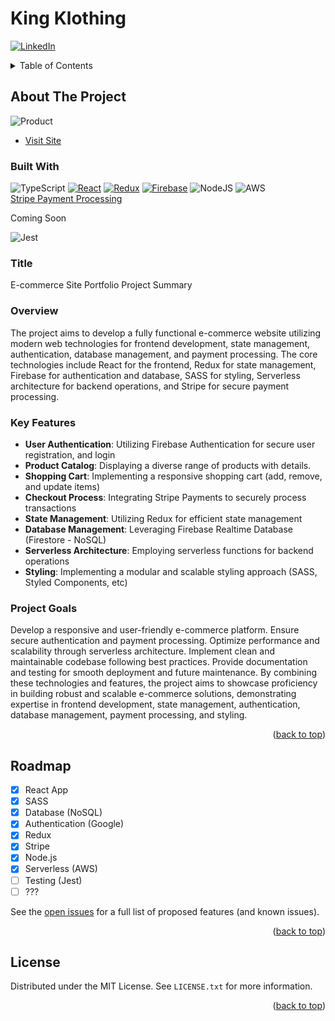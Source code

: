 # King Klothing

<a name="readme-top"></a>

[![LinkedIn][linkedin-shield]][linkedin-url]

<!-- TABLE OF CONTENTS -->
<details>
  <summary>Table of Contents</summary>
  <ol>
    <li>
      <a href="#about-the-project">About The Project</a>
      <ul>
        <li><a href="#built-with">Built With</a></li>
      </ul>
    </li>
    <li><a href="#roadmap">Roadmap</a></li>
    <li><a href="#license">License</a></li>
  </ol>
</details>

<!-- ABOUT THE PROJECT -->

## About The Project

![Product](https://i.ibb.co/pPXH8QT/Screenshot-2024-03-26-at-10-50-23-AM.png)
</br>

- [Visit Site](https://spontaneous-pony-201652.netlify.app/)

### Built With

![TypeScript](https://img.shields.io/badge/typescript-%23007ACC.svg?style=for-the-badge&logo=typescript&logoColor=white)
[![React][React.js]](React-url)
[![Redux][Redux.js.org]](redux.js.org)
[![Firebase][firebase-url]](firebase.com)
![NodeJS](https://img.shields.io/badge/node.js-6DA55F?style=for-the-badge&logo=node.js&logoColor=white)
![AWS](https://img.shields.io/badge/AWS-%23FF9900.svg?style=for-the-badge&logo=amazon-aws&logoColor=white)
<br>
[Stripe Payment Processing](https://stripe.com/)

<p>Coming Soon</p>

![Jest](https://img.shields.io/badge/-jest-%23C21325?style=for-the-badge&logo=jest&logoColor=white)</br>

### Title

E-commerce Site Portfolio Project Summary

### Overview

The project aims to develop a fully functional e-commerce website utilizing modern web technologies for frontend development, state management, authentication, database management, and payment processing. The core technologies include React for the frontend, Redux for state management, Firebase for authentication and database, SASS for styling, Serverless architecture for backend operations, and Stripe for secure payment processing.

### Key Features

- <b>User Authentication</b>: Utilizing Firebase Authentication for secure user registration, and login
- <b>Product Catalog</b>: Displaying a diverse range of products with details.
- <b>Shopping Cart</b>: Implementing a responsive shopping cart (add, remove, and update items)
- <b>Checkout Process</b>: Integrating Stripe Payments to securely process transactions
- <b>State Management</b>: Utilizing Redux for efficient state management
- <b>Database Management</b>: Leveraging Firebase Realtime Database (Firestore - NoSQL)
- <b>Serverless Architecture</b>: Employing serverless functions for backend operations
- <b>Styling</b>: Implementing a modular and scalable styling approach (SASS, Styled Components, etc)

### Project Goals

Develop a responsive and user-friendly e-commerce platform.</n>
Ensure secure authentication and payment processing.</n>
Optimize performance and scalability through serverless architecture.</n>
Implement clean and maintainable codebase following best practices.</n>
Provide documentation and testing for smooth deployment and future maintenance.</n>
By combining these technologies and features, the project aims to showcase proficiency in building robust and scalable e-commerce solutions, demonstrating expertise in frontend development, state management, authentication, database management, payment processing, and styling.

<p align="right">(<a href="#readme-top">back to top</a>)</p>

<!-- ROADMAP -->

## Roadmap

- [x] React App
- [x] SASS
- [x] Database (NoSQL)
- [x] Authentication (Google)
- [x] Redux
- [x] Stripe
- [x] Node.js
- [x] Serverless (AWS)
- [ ] Testing (Jest)
- [ ] ???

See the [open issues](https://github.com/othneildrew/Best-README-Template/issues) for a full list of proposed features (and known issues).

<p align="right">(<a href="#readme-top">back to top</a>)</p>

<!-- LICENSE -->

## License

Distributed under the MIT License. See `LICENSE.txt` for more information.

<p align="right">(<a href="#readme-top">back to top</a>)</p>

<!-- MARKDOWN LINKS & IMAGES -->
<!-- https://www.markdownguide.org/basic-syntax/#reference-style-links -->

[linkedin-shield]: https://img.shields.io/badge/-LinkedIn-black.svg?style=for-the-badge&logo=linkedin&colorB=555
[linkedin-url]: https://linkedin.com/in/othneildrew
[React.js]: https://img.shields.io/badge/React-20232A?style=for-the-badge&logo=react&logoColor=61DAFB
[redux.js.org]: https://img.shields.io/badge/redux-%23593d88.svg?style=for-the-badge&logo=redux&logoColor=white
[firebase-url]: https://img.shields.io/badge/firebase-%23039BE5.svg?style=for-the-badge&logo=firebase
